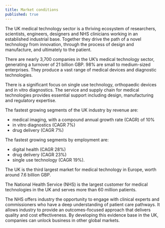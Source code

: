 ```yaml
---
title: Market conditions
published: true
---
```


The UK medical technology sector is a thriving ecosystem of researchers, scientists, engineers, designers and NHS clinicians working in an established industrial base. Together they drive the path of a novel technology from innovation, through the process of design and manufacture, and ultimately to the patient.

There are nearly 3,700 companies in the UK’s medical technology sector, generating a turnover of 21 billion GBP. 98% are small to medium-sized enterprises. They produce a vast range of medical devices and diagnostic technologies.

There is a significant focus on single use technology, orthopaedic devices and in vitro diagnostics. The service and supply chain for medical technologies provides essential support including design, manufacturing and regulatory expertise.

The fastest growing segments of the UK industry by revenue are: 

- medical imaging, with a compound annual growth rate (CAGR) of 10%
- in vitro diagnostics (CAGR 7%)
- drug delivery (CAGR 7%)

The fastest growing segments by employment are: 

- digital health (CAGR 28%)
- drug delivery (CAGR 23%)
- single use technology (CAGR 19%).

The UK is the third largest market for medical technology in Europe, worth around 7.6 billion GBP.

The National Health Service (NHS) is the largest customer for medical technologies in the UK and serves more than 60 million patients.

The NHS offers industry the opportunity to engage with clinical experts and commissioners who have a deep understanding of patient care pathways. It allows industry to provide an outcomes-focused approach that delivers quality and cost effectiveness. By developing this evidence base in the UK, companies can unlock business in other global markets.
